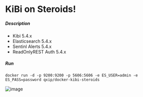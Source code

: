 # KiBi on Steroids!

##### Description
* Kibi 5.4.x 
* Elasticsearch 5.4.x
* Sentinl Alerts 5.4.x
* ReadOnlyREST Auth 5.4.x

##### Run
```
docker run -d -p 9200:9200 -p 5606:5606 -e ES_USER=admin -e ES_PASS=password qxip/docker-kibi-steroids
```

![image](https://user-images.githubusercontent.com/1423657/30291894-87e5059c-9734-11e7-957c-314af6c2ece9.png)
